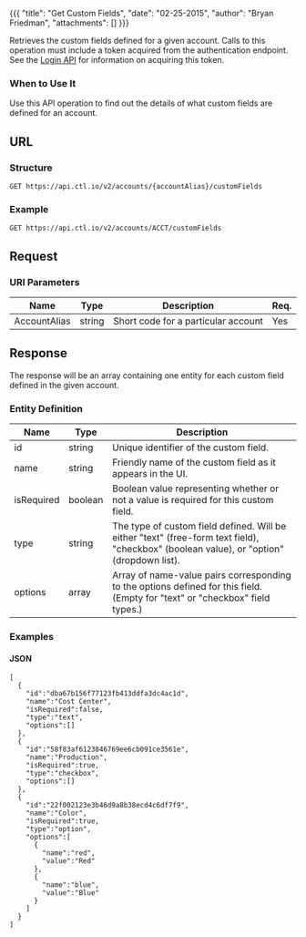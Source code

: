 {{{
  "title": "Get Custom Fields",
  "date": "02-25-2015",
  "author": "Bryan Friedman",
  "attachments": []
}}}

Retrieves the custom fields defined for a given account. Calls to this operation must include a token acquired from the authentication endpoint. See the [Login API](..Authentication/login.md) for information on acquiring this token.

### When to Use It

Use this API operation to find out the details of what custom fields are defined for an account.

## URL

### Structure

    GET https://api.ctl.io/v2/accounts/{accountAlias}/customFields

### Example

    GET https://api.ctl.io/v2/accounts/ACCT/customFields

## Request

### URI Parameters

<table>
  <thead>
    <tr>
      <th>Name</th>
      <th>Type</th>
      <th>Description</th>
      <th>Req.</th>
    </tr>
  </thead>
  <tbody>
    <tr>
      <td>AccountAlias</td>
      <td>string</td>
      <td>Short code for a particular account</td>
      <td>Yes</td>
    </tr>
  </tbody>
</table>

## Response

The response will be an array containing one entity for each custom field defined in the given account.

### Entity Definition

<table>
  <thead>
    <tr>
      <th>Name</th>
      <th>Type</th>
      <th>Description</th>
    </tr>
  </thead>
  <tbody>
    <tr>
      <td>id</td>
      <td>string</td>
      <td>Unique identifier of the custom field.</td>
    </tr>
    <tr>
      <td>name</td>
      <td>string</td>
      <td>Friendly name of the custom field as it appears in the UI.</td>
    </tr>
    <tr>
      <td>isRequired</td>
      <td>boolean</td>
      <td>Boolean value representing whether or not a value is required for this custom field.</td>
    </tr>
    <tr>
      <td>type</td>
      <td>string</td>
      <td>The type of custom field defined. Will be either "text" (free-form text field), "checkbox" (boolean value), or "option" (dropdown list).</td>
    </tr>
    <tr>
      <td>options</td>
      <td>array</td>
      <td>Array of name-value pairs corresponding to the options defined for this field. (Empty for "text" or "checkbox" field types.)</td>
    </tr>
  </tbody>
</table>

### Examples

#### JSON

    [
      {
        "id":"dba67b156f77123fb413ddfa3dc4ac1d",
        "name":"Cost Center",
        "isRequired":false,
        "type":"text",
        "options":[]
      },
      {
        "id":"58f83af6123846769ee6cb091ce3561e",
        "name":"Production",
        "isRequired":true,
        "type":"checkbox",
        "options":[]
      },
      {
        "id":"22f002123e3b46d9a8b38ecd4c6df7f9",
        "name":"Color",
        "isRequired":true,
        "type":"option",
        "options":[
          {
            "name":"red",
            "value":"Red"
          },
          {
            "name":"blue",
            "value":"Blue"
          }
        ]
      }
    ]
